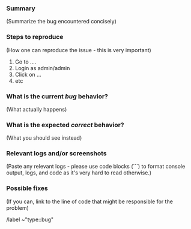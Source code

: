 <!---
Please read this!

Before opening a new issue, make sure to search for keywords in the issues
filtered by the "bug" label.

- https://gitlab.com/pcmt/pcmt/issues?scope=all&utf8=%E2%9C%93&state=opened&label_name[]=type%3A%3Abug

and verify the issue you're about to submit isn't a duplicate.
--->

### Summary

(Summarize the bug encountered concisely)

### Steps to reproduce

(How one can reproduce the issue - this is very important)

1. Go to ....
1. Login as admin/admin
1. Click on ...
1. etc

### What is the current *bug* behavior?

(What actually happens)

### What is the expected *correct* behavior?

(What you should see instead)

### Relevant logs and/or screenshots

(Paste any relevant logs - please use code blocks (```) to format console output,
logs, and code as it's very hard to read otherwise.)

### Possible fixes

(If you can, link to the line of code that might be responsible for the problem)

/label ~"type::bug"
